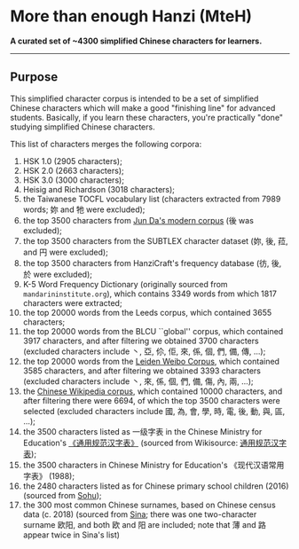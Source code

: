 # More than enough Hanzi (MteH)

**A curated set of ~4300 simplified Chinese characters for learners.**  

---

## Purpose
This simplified character corpus is intended to be a set of simplified Chinese characters which will make a good "finishing line" for advanced students.  Basically, if you learn these characters, you're practically "done" studying simplified Chinese characters.

This list of characters merges the following corpora:

1. HSK 1.0 (2905 characters);
2. HSK 2.0 (2663 characters);
3. HSK 3.0 (3000 characters);
4. Heisig and Richardson (3018 characters);
5. the Taiwanese TOCFL vocabulary list (characters extracted from 7989 words; 妳 and 牠 were excluded);
6. the top 3500 characters from [Jun Da's modern corpus](https://lingua.mtsu.edu/chinese-computing/statistics/char/list.php?Which=MO) (後 was excluded);
7. the top 3500 characters from the SUBTLEX character dataset (妳, 後, 菈, and 円 were excluded);
8. the top 3500 characters from HanziCraft's frequency database (彷, 後, 於 were excluded);
9. K-5 Word Frequency Dictionary (originally sourced from `mandarininstitute.org`), which contains 3349 words from which 1817 characters were extracted;
10. the top 20000 words from the Leeds corpus, which contained 3655 characters;
11. the top 20000 words from the BLCU ``global'' corpus, which contained 3917 characters, and after filtering we obtained 3700 characters (excluded characters include 丶, 亞, 伱, 佢, 來, 係, 個, 們, 備, 傳, ...);
12. the top 20000 words from the [Leiden Weibo Corpus](http://lwc.daanvanesch.nl/openaccess.php), which contained 3585 characters, and after filtering we obtained 3393 characters (excluded characters include 丶, 來, 係, 個, 們, 備, 傷, 內, 兩, ...);
13. the [Chinese Wikipedia corpus](https://czielinski.github.io/hanzifreq/hanzifreq/output/frequencies.html), which contained 10000 characters, and after filtering there were 6694, of which the top 3500 characters were selected (excluded characters include 國, 為, 會, 學, 時, 電, 後, 動, 與, 區, ...);
14. the 3500 characters listed as 一级字表 in the Chinese Ministry for Education's [《通用规范汉字表》](http://www.moe.gov.cn/jyb_sjzl/ziliao/A19/201306/t20130601_186002.html) (sourced from Wikisource: [通用规范汉字表](zh.wikisource.org/wiki/%E9%80%9A%E7%94%A8%E8%A7%84%E8%8C%83%E6%B1%89%E5%AD%97%E8%A1%A8));
15. the 3500 characters in Chinese Ministry for Education's 《现代汉语常用字表》 (1988);
16. the 2480 characters listed as for Chinese primary school children (2016) (sourced from [Sohu](https://www.sohu.com/a/62481121_101008));
17. the 300 most common Chinese surnames, based on Chinese census data (c. 2018) (sourced from [Sina](https://news.sina.cn/2018-04-08/detail-ifyuwqez6882483.d.html); there was one two-character surname 欧阳, and both 欧 and 阳 are included; note that 薄 and 路 appear twice in Sina's list)
